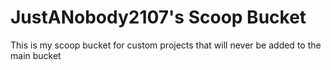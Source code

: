 # JustANobody2107's Scoop Bucket
This is my scoop bucket for custom projects that will never be added to the main bucket
